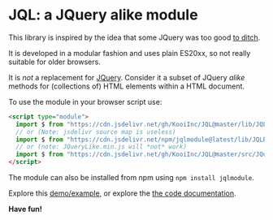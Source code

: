 # JQL: a JQuery alike module

This library is inspired by the idea that some JQuery was too good 
[to ditch](http://youmightnotneedjquery.com/).

It is developed in a modular fashion and uses plain ES20xx, so not really suitable for older browsers.

It is *not* a replacement for [JQuery](https://github.com/jquery/jquery). 
Consider it a subset of JQuery <i>alike</i> methods for (collections of) HTML elements within a HTML document. 

To use the module in your browser script use:

```html
<script type="module">
  import $ from "https://cdn.jsdelivr.net/gh/KooiInc/JQL@master/lib/JQLBundle.js";
  // or (Note: jsdelivr source map is useless)
  import $ from "https://cdn.jsdelivr.net/npm/jqlmodule@latest/lib/JQLBundle.min.js";
  // or (note: JQueryLike.min.js will *not* work)
  import $ from "https://cdn.jsdelivr.net/gh/KooiInc/JQL@master/src/JQueryLike.js";
</script>
```

The module can also be installed from npm using `npm install jqlmodule`.

Explore this <a href="https://kooi.dev/JQLDemo/" target="_blank">demo/example</a>, 
or explore the <a href="https://kooiinc.github.io/JQLDoc" target="_blank">the code documentation</a>.

**Have fun!**
